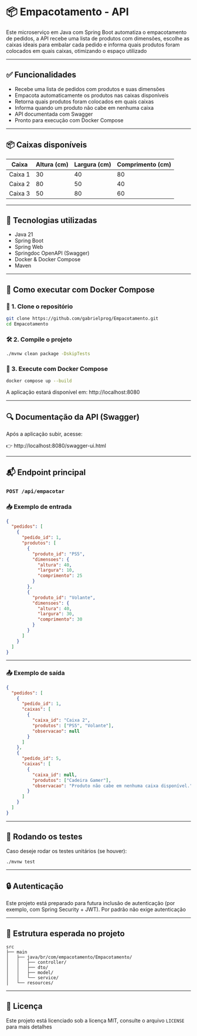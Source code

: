 # 📦 Empacotamento - API

Este microserviço em Java com Spring Boot automatiza o empacotamento de pedidos, a API recebe uma lista de produtos com dimensões, escolhe as caixas ideais para embalar cada pedido e informa quais produtos foram colocados em quais caixas, otimizando o espaço utilizado

---

## ✅ Funcionalidades

- Recebe uma lista de pedidos com produtos e suas dimensões
- Empacota automaticamente os produtos nas caixas disponíveis
- Retorna quais produtos foram colocados em quais caixas
- Informa quando um produto não cabe em nenhuma caixa
- API documentada com Swagger
- Pronto para execução com Docker Compose

---

## 📦 Caixas disponíveis

| Caixa    | Altura (cm) | Largura (cm) | Comprimento (cm) |
|----------|-------------|--------------|------------------|
| Caixa 1  | 30          | 40           | 80               |
| Caixa 2  | 80          | 50           | 40               |
| Caixa 3  | 50          | 80           | 60               |

---

## 🔧 Tecnologias utilizadas

- Java 21
- Spring Boot
- Spring Web
- Springdoc OpenAPI (Swagger)
- Docker & Docker Compose
- Maven

---

## 🚀 Como executar com Docker Compose

### 📁 1. Clone o repositório

```bash
git clone https://github.com/gabrielprog/Empacotamento.git
cd Empacotamento
```

### 🛠 2. Compile o projeto

```bash
./mvnw clean package -DskipTests
```

### 🐳 3. Execute com Docker Compose

```bash
docker compose up --build
```

A aplicação estará disponível em: http://localhost:8080

---

## 🔍 Documentação da API (Swagger)

Após a aplicação subir, acesse:

👉 http://localhost:8080/swagger-ui.html

---

## 📬 Endpoint principal

### `POST /api/empacotar`

### 📥 Exemplo de entrada

```json
{
  "pedidos": [
    {
      "pedido_id": 1,
      "produtos": [
        {
          "produto_id": "PS5",
          "dimensoes": {
            "altura": 40,
            "largura": 10,
            "comprimento": 25
          }
        },
        {
          "produto_id": "Volante",
          "dimensoes": {
            "altura": 40,
            "largura": 30,
            "comprimento": 30
          }
        }
      ]
    }
  ]
}
```

---

### 📤 Exemplo de saída

```json
{
  "pedidos": [
    {
      "pedido_id": 1,
      "caixas": [
        {
          "caixa_id": "Caixa 2",
          "produtos": ["PS5", "Volante"],
          "observacao": null
        }
      ]
    },
    {
      "pedido_id": 5,
      "caixas": [
        {
          "caixa_id": null,
          "produtos": ["Cadeira Gamer"],
          "observacao": "Produto não cabe em nenhuma caixa disponível."
        }
      ]
    }
  ]
}
```

---

## 🧪 Rodando os testes

Caso deseje rodar os testes unitários (se houver):

```bash
./mvnw test
```

---

## 🔒 Autenticação

Este projeto está preparado para futura inclusão de autenticação (por exemplo, com Spring Security + JWT). Por padrão não exige autenticação

---

## 📁 Estrutura esperada no projeto

```
src
├── main
│   ├── java/br/com/empacotamento/Empacotamento/
│   │   ├── controller/
│   │   ├── dto/
│   │   ├── model/
│   │   └── service/
│   └── resources/
```

---

## 📝 Licença

Este projeto está licenciado sob a licença MIT, consulte o arquivo `LICENSE` para mais detalhes
